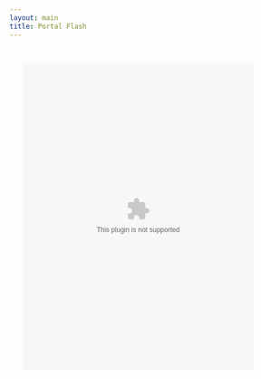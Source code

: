 ```yaml
---
layout: main
title: Portal Flash
---
```


<embed src="Portal_wcs2.swf" width="90%" height="600vh" style="-webkit-transform:scale(0.9);-moz-transform-scale(0.9);" allowfullscreen/>
<script src="../../roots/js/ruffle/ruffle.js"></script>
